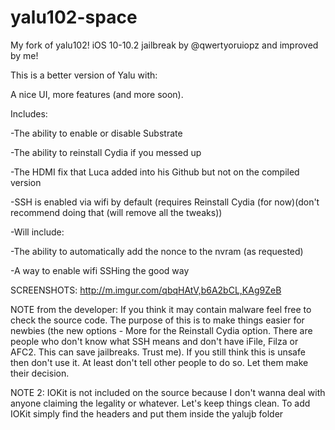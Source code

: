 # yalu102-space
My fork of yalu102! iOS 10-10.2 jailbreak by @qwertyoruiopz and improved by me!

This is a better version of Yalu with:

A nice UI, more features (and more soon). 

Includes: 

-The ability to enable or disable Substrate 

-The ability to reinstall Cydia if you messed up

-The HDMI fix that Luca added into his Github but not on the compiled version

-SSH is enabled via wifi by default (requires Reinstall Cydia (for now)(don't recommend doing that (will remove all the tweaks))

-Will include: 

-The ability to automatically add the nonce to the nvram (as requested)

-A way to enable wifi SSHing the good way

SCREENSHOTS: http://m.imgur.com/qbqHAtV,b6A2bCL,KAg9ZeB

NOTE from the developer: If you think it may contain malware feel free to check the source code. The purpose of this is to make things easier for newbies (the new options - More for the Reinstall Cydia option. There are people who don't know what SSH means and don't have iFile, Filza or AFC2. This can save jailbreaks. Trust me). If you still think this is unsafe then don't use it. At least don't tell other people to do so. Let them make their decision.

NOTE 2: IOKit is not included on the source because I don't wanna deal with anyone claiming the legality or whatever. Let's keep things clean. To add IOKit simply find the headers and put them inside the yalujb folder
